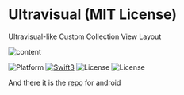 # Ultravisual (MIT License)
Ultravisual-like Custom Collection View Layout

![content](https://raw.githubusercontent.com/titopalito/Swift-Expanding-Cells/master/Finalstep.gif)

![Platform](https://img.shields.io/badge/platform-iOS-blue.svg?style=flat-square)
[![Swift3](https://img.shields.io/badge/Swift-4.x-orange.svg?style=flat-square)](https://developer.apple.com/swift)
![License](https://img.shields.io/badge/License-MIT-blue.svg?style=flat-square)
![License](https://img.shields.io/badge/cocoapods-not%20implemented-red.svg?style=flat-square)



And there it is the [repo](https://github.com/developer-shivam/FeaturedRecyclerView) for android
